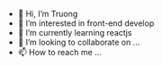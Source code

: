 - 👋 Hi, I’m Truong
- 👀 I’m interested in front-end develop
- 🌱 I’m currently learning reactjs
- 💞️ I’m looking to collaborate on ...
- 📫 How to reach me ...
